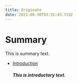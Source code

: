 ```yaml
---
title: Originate
date: 2021-06-30T03:32:43.719Z
---
```

# Summary

This is summary text.

* [Introduction](README.md)

  ##### This is introductory text.